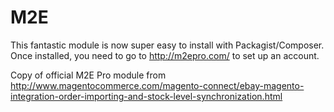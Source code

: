 # M2E

This fantastic module is now super easy to install with Packagist/Composer. Once installed, you need to go to http://m2epro.com/ to set up an account.

Copy of official M2E Pro module from http://www.magentocommerce.com/magento-connect/ebay-magento-integration-order-importing-and-stock-level-synchronization.html
